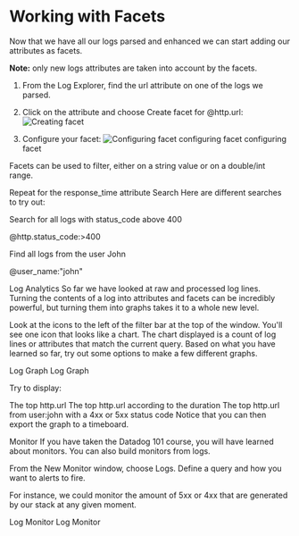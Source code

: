 # Working with Facets

Now that we have all our logs parsed and enhanced we can start adding our attributes as facets.

**Note:** only new logs attributes are taken into account by the facets.

1. From the Log Explorer, find the url attribute on one of the logs we parsed.
1. Click on the attribute and choose Create facet for @http.url:
   ![Creating facet](/technovangelist/scenarios/logsintro3/assets/creating_facet.png)

1. Configure your facet:
   ![Configuring facet](/technovangelist/scenarios/logsintro3/assets/configuring_facet.png)
configuring facet
configuring facet

Facets can be used to filter, either on a string value or on a double/int range.

Repeat for the response_time attribute
Search
Here are different searches to try out:

Search for all logs with status_code above 400

@http.status_code:>400

Find all logs from the user John

@user_name:"john"

Log Analytics
So far we have looked at raw and processed log lines. Turning the contents of a log into attributes and facets can be incredibly powerful, but turning them into graphs takes it to a whole new level.

Look at the icons to the left of the filter bar at the top of the window. You'll see one icon that looks like a chart. The chart displayed is a count of log lines or attributes that match the current query. Based on what you have learned so far, try out some options to make a few different graphs. 

Log Graph
Log Graph

Try to display:

The top http.url
The top http.url according to the duration
The top http.url from user:john with a 4xx or 5xx status code
Notice that you can then export the graph to a timeboard.

Monitor
If you have taken the Datadog 101 course, you will have learned about monitors. You can also build monitors from logs. 

From the New Monitor window, choose Logs. Define a query and how you want to alerts to fire. 

For instance, we could monitor the amount of 5xx or 4xx that are generated by our stack at any given moment.

Log Monitor
Log Monitor




